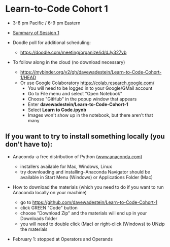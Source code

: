 # Learn-to-Code Cohort 1

* 3-6 pm Pacific / 6-9 pm Eastern

* [Summary of Session 1](https://github.com/davewadestein/Learn-to-Code-Cohort-1/blob/main/Session1.md)

* Doodle poll for additional scheduling:
  * https://doodle.com/meeting/organize/id/dJy327vb
* To follow along in the cloud (no download necessary)
  * https://mybinder.org/v2/gh/davewadestein/Learn-to-Code-Cohort-1/HEAD
  * Or use Google Colaboratory https://colab.research.google.com/
     * You will need to be logged in to your Google/GMail account
     * Go to File menu and select "Open Notebook"
     * Choose "GitHub" in the popup window that appears
     * Enter __davewadestein/Learn-to-Code-Cohort-1__
     * Select __Learn to Code.ipynb__
     * Images won't show up in the notebook, but there aren't that many


## If you want to try to install something locally (you don't have to):
* Anaconda–a free distribution of Python (www.anaconda.com)
  * installers available for Mac, Windows, Linux
  * try downloading and installing–Anaconda Navigator should be available in Start Menu (Windows) or Applications Folder (Mac)
  
* How to download the materials (which you need to do if you want to run Anaconda locally on your machine)
  * go to https://github.com/davewadestein/Learn-to-Code-Cohort-1
  * click GREEN "Code" button
  * choose "Download Zip" and the materials will end up in your Downloads folder
  * you will need to double click (Mac) or right-click (Windows) to UNzip the materials
  
* February 1: stopped at Operators and Operands
